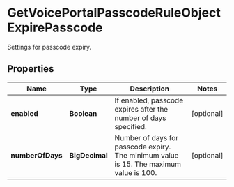 

# GetVoicePortalPasscodeRuleObjectExpirePasscode

Settings for passcode expiry.

## Properties

| Name | Type | Description | Notes |
|------------ | ------------- | ------------- | -------------|
|**enabled** | **Boolean** | If enabled, passcode expires after the number of days specified. |  [optional] |
|**numberOfDays** | **BigDecimal** | Number of days for passcode expiry. The minimum value is 15. The maximum value is 100. |  [optional] |



